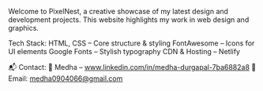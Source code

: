 Welcome to PixelNest, a creative showcase of my latest design and development projects. This website highlights my work in web design and graphics.

Tech Stack:
HTML, CSS – Core structure & styling
FontAwesome – Icons for UI elements
Google Fonts – Stylish typography
CDN & Hosting – Netlify


📬 Contact:
💌 Medha – www.linkedin.com/in/medha-durgapal-7ba6882a8
📧 Email: medha0904066@gmail.com
